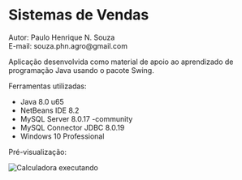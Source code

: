 <h1>Sistemas de Vendas</h1>
<p>Autor: Paulo Henrique N. Souza <br>E-mail: souza.phn.agro@gmail.com</p>
<p>Aplicação desenvolvida como material de apoio ao aprendizado de programação Java usando o pacote Swing. </p>
<p>Ferramentas utilizadas:
  <ul>
    <li>Java 8.0 u65</li>
    <li>NetBeans IDE 8.2</li>
    <li>MySQL Server 8.0.17 -community</li>
    <li>MySQL Connector JDBC 8.0.19</li>
    <li>Windows 10 Professional</li>
  </ul>
</p>
<p>Pré-visualização:</p>
<img src="http://jdenner.com/github/java-sistema-vendas.png" alt="Calculadora executando">
